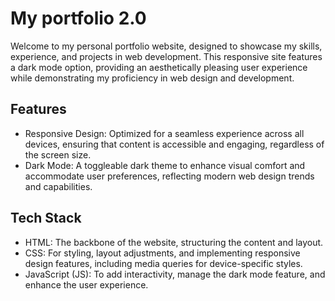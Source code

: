 
# My portfolio 2.0

Welcome to my personal portfolio website, designed to showcase my skills, experience, and projects in web development. This responsive site features a dark mode option, providing an aesthetically pleasing user experience while demonstrating my proficiency in web design and development.
## Features

- Responsive Design: Optimized for a seamless experience across all devices, ensuring that content is accessible and engaging, regardless of the screen size.
- Dark Mode: A toggleable dark theme to enhance visual comfort and accommodate user preferences, reflecting modern web design trends and capabilities.

## Tech Stack

- HTML: The backbone of the website, structuring the content and layout.
- CSS: For styling, layout adjustments, and implementing responsive design features, including media queries for device-specific styles.
- JavaScript (JS): To add interactivity, manage the dark mode feature, and enhance the user experience.


